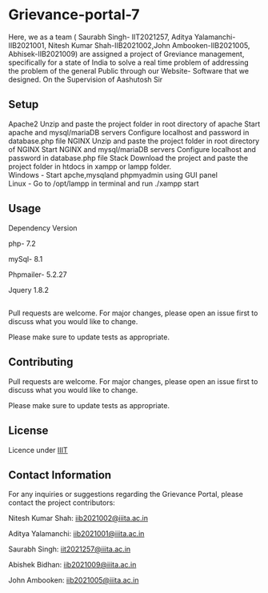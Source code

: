 # Grievance-portal-7

Here, we as a team ( Saurabh Singh- IIT2021257, Aditya Yalamanchi-IIB2021001, Nitesh Kumar Shah-IIB2021002,John Ambooken-IIB2021005, Abhisek-IIB2021009) are assigned a project of Greviance management, specifically for a state of India to solve a real time problem of addressing the problem of the general Public through our Website- Software that we designed.
On the Supervision of Aashutosh Sir

## Setup
Apache2
Unzip and paste the project folder in root directory of apache
Start apache and mysql/mariaDB servers
Configure localhost and password in database.php file
NGINX
Unzip and paste the project folder in root directory of NGINX
Start NGINX and mysql/mariaDB servers
Configure localhost and password in database.php file
Stack
Download the project and paste the project folder in htdocs in xampp or lampp folder.\
Windows - Start apche,mysqland phpmyadmin using GUI panel\
Linux - Go to /opt/lampp in terminal and run ./xampp start





## Usage
Dependency	Version

php- 7.2

mySql- 8.1

Phpmailer-  5.2.27

Jquery	1.8.2

## 

Pull requests are welcome. For major changes, please open an issue first
to discuss what you would like to change.

Please make sure to update tests as appropriate.

## Contributing

Pull requests are welcome. For major changes, please open an issue first
to discuss what you would like to change.

Please make sure to update tests as appropriate.

## License

Licence under  [IIIT](https://choosealicense.com/licenses/iiita/)

## Contact Information
For any inquiries or suggestions regarding the Grievance Portal, please contact the project contributors:

Nitesh Kumar Shah: iib2021002@iiita.ac.in

Aditya Yalamanchi: iib2021001@iiita.ac.in

Saurabh Singh: iit2021257@iiita.ac.in 

Abishek Bidhan: iib2021009@iiita.ac.in

John Ambooken: iib2021005@iiita.ac.in
